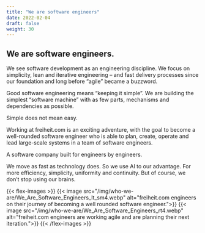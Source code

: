 ```yaml
---
title: "We are software engineers"
date: 2022-02-04
draft: false
weight: 30
---
```


## We are software engineers.

We see software development as an engineering discipline. We focus on simplicity, lean and iterative engineering – and fast delivery processes since our foundation and long before “agile” became a buzzword.

Good software engineering means “keeping it simple”. We are building the simplest “software machine” with as few parts, mechanisms and dependencies as possible.

Simple does not mean easy.

Working at freiheit.com is an exciting adventure, with the goal to become a well-rounded software engineer who is able to plan, create, operate and lead large-scale systems in a team of software engineers.

A software company built for engineers by engineers.

We move as fast as technology does. So we use AI to our advantage. For more efficiency, simplicity, uniformity and continuity. But of course, we don’t stop using our brains.

{{< flex-images >}}
  {{< image src="/img/who-we-are/We_Are_Software_Engineers_lt_sm4.webp" alt="freiheit.com engineers on their journey of becoming a well rounded software engineer.">}}
  {{< image src="/img/who-we-are/We_Are_Software_Engineers_rt4.webp" alt="freiheit.com engineers are working agile and are planning their next iteration.">}}
{{< /flex-images >}}
